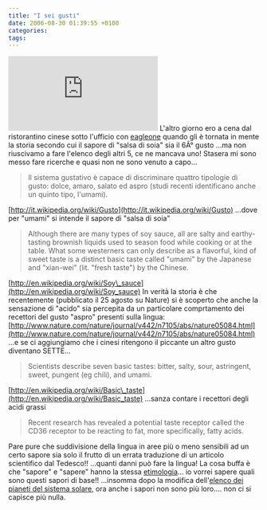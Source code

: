 ```yaml
---
title: "I sei gusti"
date: 2006-08-30 01:39:55 +0100
categories: 
tags: 
---
```


 ![Schema sapori della lingua](http://zatoichi.homeip.net/~brain/gallery2/main.php?g2_view=core.DownloadItem&g2_itemId=16191&g2_serialNumber=6) L'altro giorno ero a cena dal ristorantino cinese sotto l'ufficio con [eagleone](http://eagleone.homelinux.org/blog/) quando gli è tornata in mente la storia secondo cui il sapore di "salsa di soia" sia il 6Â° gusto ...ma non riuscivamo a fare l'elenco degli altri 5, ce ne mancava uno! Stasera mi sono messo fare ricerche e quasi non ne sono venuto a capo... 

> Il sistema gustativo è capace di discriminare quattro tipologie di gusto: dolce, amaro, salato ed aspro (studi recenti identificano anche un quinto tipo, l'umami).

 [http://it.wikipedia.org/wiki/Gusto](http://it.wikipedia.org/wiki/Gusto) ...dove per "umami" si intende il sapore di "salsa di soia" 

> Although there are many types of soy sauce, all are salty and earthy-tasting brownish liquids used to season food while cooking or at the table. What some westerners can only describe as a flavorful, kind of sweet taste is a distinct basic taste called "umami" by the Japanese and "xian-wei" (lit. "fresh taste") by the Chinese.

 [http://en.wikipedia.org/wiki/Soy\_sauce](http://en.wikipedia.org/wiki/Soy_sauce) In verità la storia è che recentemente (pubblicato il 25 agosto su Nature) si è scoperto che anche la sensazione di "acido" sia percepita da un particolare comprtamento dei recettori del gusto "aspro" presenti sulla lingua: [http://www.nature.com/nature/journal/v442/n7105/abs/nature05084.html](http://www.nature.com/nature/journal/v442/n7105/abs/nature05084.html) ...e se ci aggiungiamo che i cinesi ritengono il piccante un altro gusto diventano SETTE... 

> Scientists describe seven basic tastes: bitter, salty, sour, astringent, sweet, pungent (eg chili), and umami.

 [http://en.wikipedia.org/wiki/Basic\_taste](http://en.wikipedia.org/wiki/Basic_taste) ...sanza contare i recettori degli acidi grassi 

> Recent research has revealed a potential taste receptor called the CD36 receptor to be reacting to fat, more specifically, fatty acids.

 Pare pure che suddivisione della lingua in aree più o meno sensibili ad un certo sapore sia solo il frutto di un errata traduzione di un articolo scientifico dal Tedesco!! ...quanti danni può fare la lingua! La cosa buffa è che "sapore" e "sapere" hanno la stessa [etimologia](http://www.etimo.it/?term=sapere)... io vorrei sapere quali sono questi sapori di base!! ...insomma dopo la modifica dell'[elenco dei pianeti del sistema solare](http://www.sciam.com/article.cfm?chanID=sa003&articleID=000BAB90-0894-14EE-889483414B7F014C), ora anche i sapori non sono più loro.... non ci si capisce più nulla.
